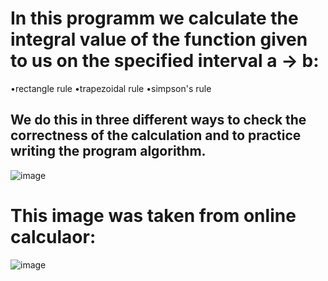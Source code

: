 # In this programm we calculate the integral value of the function given to us on the specified interval a -> b:
•rectangle rule
•trapezoidal rule
•simpson's rule
## We do this in three different ways to check the correctness of the calculation and to practice writing the program algorithm.
![image](https://user-images.githubusercontent.com/90961411/150689351-a6d82757-a5fd-464e-991e-314acca98330.png)
# This image was taken from online calculaor:
![image](https://user-images.githubusercontent.com/90961411/150691234-f1d62b11-738d-4110-9dd7-b12f26bfd564.png)

